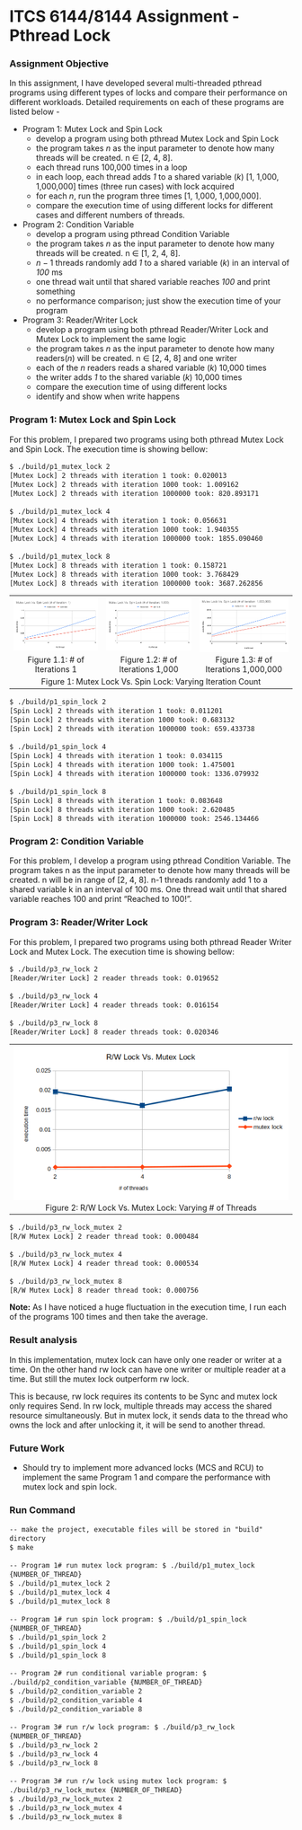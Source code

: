 # ITCS 6144/8144 Assignment - Pthread Lock

### Assignment Objective
In this assignment, I have developed several multi-threaded pthread programs using different types of locks and compare their performance on different workloads. Detailed requirements on each of these programs are listed below -

* Program 1: Mutex Lock and Spin Lock
    * develop a program using both pthread Mutex Lock and Spin Lock
    * the program takes *n* as the input parameter to denote how many threads will be created. n ∈ [2, 4, 8].
    * each thread runs 100,000 times in a loop
    * in each loop, each thread adds *1* to a shared variable (*k*) [1, 1,000, 1,000,000] times (three run cases) with lock acquired
    * for each *n*, run the program three times [1, 1,000, 1,000,000].
    * compare the execution time of using different locks for different cases and different numbers of threads.
* Program 2: Condition Variable
    * develop a program using pthread Condition Variable
    * the program takes *n* as the input parameter to denote how many threads will be created. n ∈ [1, 2, 4, 8].
    * $n-1$ threads randomly add *1* to a shared variable (*k*) in an interval of *100* ms
    * one thread wait until that shared variable reaches *100* and print something
    * no performance comparison; just show the execution time of your program
* Program 3: Reader/Writer Lock
    * develop a program using both pthread Reader/Writer Lock and Mutex Lock to implement the same logic
    * the program takes *n* as the input parameter to denote how many readers(*n*) will be created. n ∈ [2, 4, 8] and one writer
    * each of the *n* readers reads a shared variable (*k*) 10,000 times
    * the writer adds *1* to the shared variable (*k*) 10,000 times
    * compare the execution time of using different locks
    * identify and show when write happens

### Program 1: Mutex Lock and Spin Lock
For this problem, I prepared two programs using both pthread Mutex Lock and Spin Lock. The execution time is showing bellow:
```
$ ./build/p1_mutex_lock 2
[Mutex Lock] 2 threads with iteration 1 took: 0.020013
[Mutex Lock] 2 threads with iteration 1000 took: 1.009162
[Mutex Lock] 2 threads with iteration 1000000 took: 820.893171

$ ./build/p1_mutex_lock 4
[Mutex Lock] 4 threads with iteration 1 took: 0.056631
[Mutex Lock] 4 threads with iteration 1000 took: 1.940355
[Mutex Lock] 4 threads with iteration 1000000 took: 1855.090460

$ ./build/p1_mutex_lock 8
[Mutex Lock] 8 threads with iteration 1 took: 0.158721
[Mutex Lock] 8 threads with iteration 1000 took: 3.768429
[Mutex Lock] 8 threads with iteration 1000000 took: 3687.262856
```

<table>
  <tr>
    <td>
       <img align="left" src="https://github.com/biqar/Fall-2019-ITCS-8144-OS/blob/master/assignment_1-concurrency-locks/report/prog_1_compare_a.png" alt="mutex_vs_spin_compare_it_1" title="Figure 1.1: # of Iterations 1"/>
    </td>
    <td><img align="left" src="https://github.com/biqar/Fall-2019-ITCS-8144-OS/blob/master/assignment_1-concurrency-locks/report/prog_1_compare_b.png" alt="mutex_vs_spin_compare_it_1000" title="Figure 1.2: # of Iterations 1,000"/>
    </td>
    <td><img align="left" src="https://github.com/biqar/Fall-2019-ITCS-8144-OS/blob/master/assignment_1-concurrency-locks/report/prog_1_compare_c.png" alt="mutex_vs_spin_compare_it_1000000" title="Figure 1.3: # of Iterations 1,000,000"/>
    </td>
  </tr>
  <tr>
    <td align="middle">Figure 1.1: # of Iterations 1</td>
    <td align="middle">Figure 1.2: # of Iterations 1,000</td>
     <td align="middle">Figure 1.3: # of Iterations 1,000,000</td>
  </tr>
  <tr>
    <td colspan="3" align="middle">Figure 1: Mutex Lock Vs. Spin Lock: Varying Iteration Count</td>
  </tr>
</table>

```
$ ./build/p1_spin_lock 2
[Spin Lock] 2 threads with iteration 1 took: 0.011201
[Spin Lock] 2 threads with iteration 1000 took: 0.683132
[Spin Lock] 2 threads with iteration 1000000 took: 659.433738

$ ./build/p1_spin_lock 4
[Spin Lock] 4 threads with iteration 1 took: 0.034115
[Spin Lock] 4 threads with iteration 1000 took: 1.475001
[Spin Lock] 4 threads with iteration 1000000 took: 1336.079932

$ ./build/p1_spin_lock 8
[Spin Lock] 8 threads with iteration 1 took: 0.083648
[Spin Lock] 8 threads with iteration 1000 took: 2.620485
[Spin Lock] 8 threads with iteration 1000000 took: 2546.134466
```

### Program 2: Condition Variable
For this problem, I develop a program using pthread Condition Variable. The program takes n as the input parameter to denote how many threads will be created. n will be in range of [2, 4, 8]. n-1 threads randomly add 1 to a shared variable k in an interval of 100 ms. One thread wait until that shared variable reaches 100 and print “Reached to 100!”.

### Program 3: Reader/Writer Lock
For this problem, I prepared two programs using both pthread Reader Writer Lock and Mutex Lock. The execution time is showing bellow:
```
$ ./build/p3_rw_lock 2
[Reader/Writer Lock] 2 reader threads took: 0.019652

$ ./build/p3_rw_lock 4
[Reader/Writer Lock] 4 reader threads took: 0.016154

$ ./build/p3_rw_lock 8
[Reader/Writer Lock] 8 reader threads took: 0.020346
```

<table>
  <tr>
    <td>
       <img align="left" src="https://github.com/biqar/Fall-2019-ITCS-8144-OS/blob/master/assignment_1-concurrency-locks/report/prog_3_compare.png" alt="rw_vs_mutex_compare" title="Figure 2: R/W Lock Vs. Mutex Lock: Varying # of Threads"/>
    </td>
  </tr>
  <tr>
    <td align="middle">Figure 2: R/W Lock Vs. Mutex Lock: Varying # of Threads</td>
   </tr>
</table>

```
$ ./build/p3_rw_lock_mutex 2
[R/W Mutex Lock] 2 reader thread took: 0.000484

$ ./build/p3_rw_lock_mutex 4
[R/W Mutex Lock] 4 reader thread took: 0.000534

$ ./build/p3_rw_lock_mutex 8
[R/W Mutex Lock] 8 reader thread took: 0.000756
```

**Note:** As I have noticed a huge fluctuation in the execution time, I run each of the programs 100 times and then take the average.

### Result analysis
In this implementation, mutex lock can have only one reader or writer at a time. On the other hand rw lock can have one writer or multiple reader at a time. But still the mutex lock outperform rw lock. 

This is because, rw lock requires its contents to be Sync and mutex lock only requires Send. In rw lock, multiple threads may access the shared resource simultaneously. But in mutex lock, it sends data to the thread who owns the lock and after unlocking it, it will be send to another thread.

### Future Work
* Should try to implement more advanced locks (MCS and RCU) to implement the same Program 1 and compare the performance with mutex lock and spin lock.

### Run Command
```
-- make the project, executable files will be stored in "build" directory
$ make

-- Program 1# run mutex lock program: $ ./build/p1_mutex_lock {NUMBER_OF_THREAD}
$ ./build/p1_mutex_lock 2
$ ./build/p1_mutex_lock 4
$ ./build/p1_mutex_lock 8

-- Program 1# run spin lock program: $ ./build/p1_spin_lock {NUMBER_OF_THREAD}
$ ./build/p1_spin_lock 2
$ ./build/p1_spin_lock 4
$ ./build/p1_spin_lock 8

-- Program 2# run conditional variable program: $ ./build/p2_condition_variable {NUMBER_OF_THREAD}
$ ./build/p2_condition_variable 2
$ ./build/p2_condition_variable 4
$ ./build/p2_condition_variable 8

-- Program 3# run r/w lock program: $ ./build/p3_rw_lock {NUMBER_OF_THREAD}
$ ./build/p3_rw_lock 2
$ ./build/p3_rw_lock 4
$ ./build/p3_rw_lock 8

-- Program 3# run r/w lock using mutex lock program: $ ./build/p3_rw_lock_mutex {NUMBER_OF_THREAD}
$ ./build/p3_rw_lock_mutex 2
$ ./build/p3_rw_lock_mutex 4
$ ./build/p3_rw_lock_mutex 8
```
